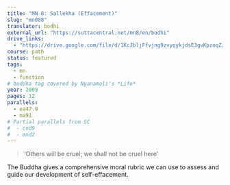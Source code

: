 ```yaml
---
title: "MN 8: Sallekha (Effacement)"
slug: "mn008"
translator: bodhi
external_url: "https://suttacentral.net/mn8/en/bodhi"
drive_links:
  - "https://drive.google.com/file/d/1KcJbljFfvjng9zvyqykjdsE3gvKpzoqZ/view?usp=drivesdk"
course: path
status: featured
tags:
  - mn
  - function
# buddha tag covered by Nyanamoli's *Life*
year: 2009
pages: 12
parallels:
  - ea47.9
  - ma91
# Partial parallels from SC
#  - cnd9
#  - mnd2
---
```


> ‘Others will be cruel; we shall not be cruel here’

The Buddha gives a comprehensive moral rubric we can use to assess and guide our development of self-effacement.
